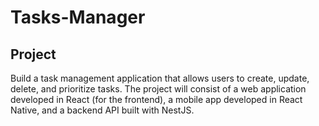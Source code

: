 # Tasks-Manager

## Project
Build a task management application that allows users to create, update, delete, and prioritize tasks. The project will consist of a web application developed in React (for the frontend), a mobile app developed in React Native, and a backend API built with NestJS.
